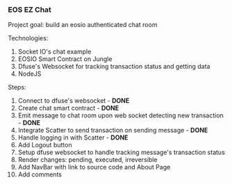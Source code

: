 ### EOS EZ Chat ###

Project goal: build an eosio authenticated chat room

Technologies:

1. Socket IO's chat example
2. EOSIO Smart Contract on Jungle
3. Dfuse's Websocket for tracking transaction status and getting data
4. NodeJS

Steps:

1. Connect to dfuse's websocket - **DONE**
2. Create chat smart contract - **DONE**
3. Emit message to chat room upon web socket detecting new transaction - **DONE**
4. Integrate Scatter to send transaction on sending message - **DONE**
5. Handle logging in with Scatter - **DONE**
6. Add Logout button
7. Setup dfuse websocket to handle tracking message's transaction status
8. Render changes: pending, executed, irreversible
9. Add NavBar with link to source code and About Page
10. Add comments
